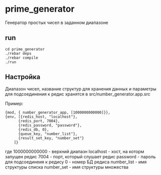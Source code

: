 # prime_generator

Генератор простых чисел в заданном диапазоне

## run

    cd prime_generator
    ./rebar deps
    ./rebar compile
    ./run

## Настройка

Диапазон чисел, название структур для хранения данных и параметры для подсоединения к редис хранятся в src/number_generator.app.src

Пример:

    {mod, { number_generator_app, [1000000000000]}},
    {env, [{redis_host, "localhost"},
          {redis_port, 7004},
          {redis_password, "password"},
          {redis_db, 0},
          {queue_key, "number_list"},
          {result_set_key, "number_set"}
        ]}

где
1000000000000 - верхний диапазн
localhost - хост, на которм запущен редис
7004 - порт, который слушает редис
password - пароль для подсоединеия к редису
0 - номер БД редиса
number_list - имя структуры списка
number_set - имя структуры множества